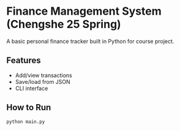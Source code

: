 # Finance Management System (Chengshe 25 Spring)

A basic personal finance tracker built in Python for course project.

## Features
- Add/view transactions
- Save/load from JSON
- CLI interface

## How to Run
```bash
python main.py
